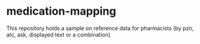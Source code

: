 # medication-mapping
This repository holds a sample on reference data for pharmacists (by pzn, atc, ask, displayed text or a combination)
